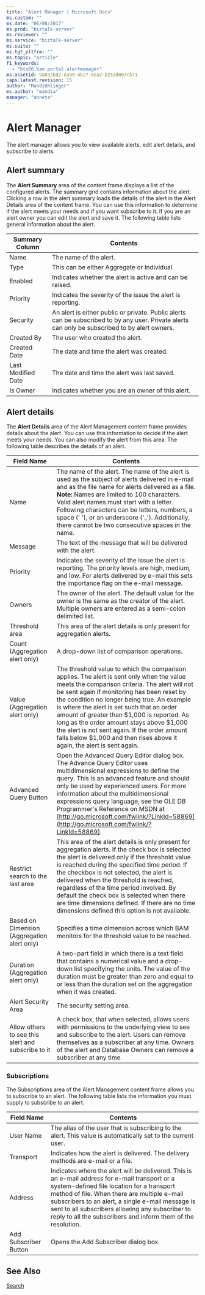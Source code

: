 ```yaml
---
title: "Alert Manager | Microsoft Docs"
ms.custom: ""
ms.date: "06/08/2017"
ms.prod: "biztalk-server"
ms.reviewer: ""
ms.service: "biztalk-server"
ms.suite: ""
ms.tgt_pltfrm: ""
ms.topic: "article"
f1_keywords: 
  - "bts06.bam.portal.alertmanager"
ms.assetid: 9a032bd2-ea99-4bc7-8ea2-b253d007c571
caps.latest.revision: 15
author: "MandiOhlinger"
ms.author: "mandia"
manager: "anneta"
---
```

# Alert Manager
The alert manager allows you to view available alerts, edit alert details, and subscribe to alerts.  
  
## Alert summary  
 The **Alert Summary** area of the content frame displays a list of the configured alerts. The summary grid contains information about the alert. Clicking a row in the alert summary loads the details of the alert in the Alert Details area of the content frame. You can use this information to determine if the alert meets your needs and if you want subscribe to it. If you are an alert owner you can edit the alert and save it. The following table lists general information about the alert.  
  
|Summary Column|Contents|  
|--------------------|--------------|  
|Name|The name of the alert.|  
|Type|This can be either Aggregate or Individual.|  
|Enabled|Indicates whether the alert is active and can be raised.|  
|Priority|Indicates the severity of the issue the alert is reporting.|  
|Security|An alert is either public or private. Public alerts can be subscribed to by any user. Private alerts can only be subscribed to by alert owners.|  
|Created By|The user who created the alert.|  
|Created Date|The date and time the alert was created.|  
|Last Modified Date|The date and time the alert was last saved.|  
|Is Owner|Indicates whether you are an owner of this alert.|  
  
## Alert details  
 The **Alert Details** area of the Alert Management content frame provides details about the alert. You can use this information to decide if the alert meets your needs. You can also modify the alert from this area. The following table describes the details of an alert.  
  
|Field Name|Contents|  
|----------------|--------------|  
|Name|The name of the alert. The name of the alert is used as the subject of alerts delivered in e-mail and as the file name for alerts delivered as a file. **Note:**  Names are limited to 100 characters. Valid alert names must start with a letter. Following characters can be letters, numbers, a space (' '), or an underscore ('_'). Additionally, there cannot be two consecutive spaces in the name.|  
|Message|The text of the message that will be delivered with the alert.|  
|Priority|Indicates the severity of the issue the alert is reporting. The priority levels are high, medium, and low. For alerts delivered by e-mail this sets the importance flag on the e-mail message.|  
|Owners|The owner of the alert. The default value for the owner is the same as the creator of the alert. Multiple owners are entered as a semi-colon delimited list.|  
|Threshold area|This area of the alert details is only present for aggregation alerts.|  
|Count<br />(Aggregation alert only)|A drop-down list of comparison operations.|  
|Value<br />(Aggregation alert only)|The threshold value to which the comparison applies. The alert is sent only when the value meets the comparison criteria. The alert will not be sent again if monitoring has been reset by the condition no longer being true. An example is where the alert is set such that an order amount of greater than $1,000 is reported. As long as the order amount stays above $1,000 the alert is not sent again. If the order amount falls below $1,000 and then rises above it again, the alert is sent again.|  
|Advanced Query Button|Open the Advanced Query Editor dialog box. The Advance Query Editor uses multidimensional expressions to define the query. This is an advanced feature and should only be used by experienced users. For more information about the multidimensional expressions query language, see the OLE DB Programmer's Reference on MSDN at [http://go.microsoft.com/fwlink/?LinkId=58869](http://go.microsoft.com/fwlink/?LinkId=58869).|  
|Restrict search to the last area|This area of the alert details is only present for aggregation alerts. If the check box is selected the alert is delivered only if the threshold value is reached during the specified time period. If the checkbox is not selected, the alert is delivered when the threshold is reached, regardless of the time period involved. By default the check box is selected when there are time dimensions defined. If there are no time dimensions defined this option is not available.|  
|Based on Dimension<br />(Aggregation alert only)|Specifies a time dimension across which BAM monitors for the threshold value to be reached.|  
|Duration<br />(Aggregation alert only)|A two-part field in which there is a text field that contains a numerical value and a drop-down list specifying the units. The value of the duration must be greater than zero and equal to or less than the duration set on the aggregation when it was created.|  
|Alert Security Area|The security setting area.|  
|Allow others to see this alert and subscribe to it|A check box, that when selected, allows users with permissions to the underlying view to see and subscribe to the alert. Users can remove themselves as a subscriber at any time. Owners of the alert and Database Owners can remove a subscriber at any time.|  
  
### Subscriptions  
 The Subscriptions area of the Alert Management content frame allows you to subscribe to an alert. The following table lists the information you must supply to subscribe to an alert.  
  
|Field Name|Contents|  
|----------------|--------------|  
|User Name|The alias of the user that is subscribing to the alert. This value is automatically set to the current user.|  
|Transport|Indicates how the alert is delivered. The delivery methods are e-mail or a file.|  
|Address|Indicates where the alert will be delivered. This is an e-mail address for e-mail transport or a system-defined file location for a transport method of file. When there are multiple e-mail subscribers to an alert, a single e-mail message is sent to all subscribers allowing any subscriber to reply to all the subscribers and inform them of the resolution.|  
|Add Subscriber Button|Opens the Add Subscriber dialog box.|  
  
## See Also  
 [Search](../core/search.md)